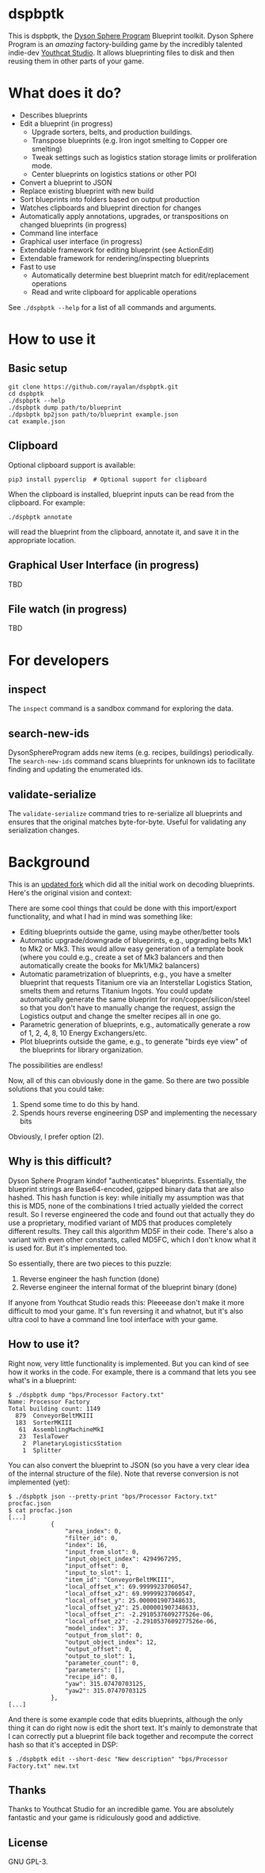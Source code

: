 # dspbptk

This is dspbptk, the [Dyson Sphere Program](https://store.steampowered.com/app/1366540/Dyson_Sphere_Program/)
Blueprint toolkit. Dyson Sphere Program is an *amazing* factory-building game
by the incredibly talented indie-dev [Youthcat Studio](https://twitter.com/dysonprogram).
It allows blueprinting files to disk and then reusing them in other parts of your game.

# What does it do?

* Describes blueprints
* Edit a blueprint (in progress)
  * Upgrade sorters, belts, and production buildings.
  * Transpose blueprints (e.g. Iron ingot smelting to Copper ore smelting)
  * Tweak settings such as logistics station storage limits or proliferation mode.
  * Center blueprints on logistics stations or other POI
* Convert a blueprint to JSON
* Replace existing blueprint with new build
* Sort blueprints into folders based on output production
* Watches clipboards and blueprint direction for changes
* Automatically apply annotations, upgrades, or transpositions on changed blueprints (in progress)
* Command line interface
* Graphical user interface  (in progress)
* Extendable framework for editing blueprint (see ActionEdit)
* Extendable framework for rendering/inspecting blueprints
* Fast to use
  * Automatically determine best blueprint match for edit/replacement operations
  * Read and write clipboard for applicable operations

See `./dspbptk --help` for a list of all commands and arguments.

# How to use it

## Basic setup
```
git clone https://github.com/rayalan/dspbptk.git
cd dspbptk
./dspbptk --help
./dspbptk dump path/to/blueprint
./dpsbptk bp2json path/to/blueprint example.json
cat example.json
```

## Clipboard

Optional clipboard support is available:

```
pip3 install pyperclip  # Optional support for clipboard
```

When the clipboard is installed, blueprint inputs can be read from the clipboard. For example:

```
./dspbptk annotate
```

will read the blueprint from the clipboard, annotate it, and save it in the appropriate location.

## Graphical User Interface (in progress)

TBD

## File watch (in progress)

TBD

# For developers

## inspect

The `inspect` command is a sandbox command for exploring the data.

## search-new-ids

DysonSphereProgram adds new items (e.g. recipes, buildings) periodically. The `search-new-ids` command scans blueprints for unknown ids to facilitate finding and updating the enumerated ids.

## validate-serialize

The `validate-serialize` command tries to re-serialize all blueprints and ensures that the original matches byte-for-byte. Useful for validating any serialization changes.

# Background

This is an [updated fork](https://github.com/johndoe31415/dspbptk) which did all the initial work on decoding blueprints. Here's the original vision and context:

There are some cool things that could be done with this import/export
functionality, and what I had in mind was something like:

  * Editing blueprints outside the game, using maybe other/better tools
  * Automatic upgrade/downgrade of blueprints, e.g., upgrading belts Mk1 to Mk2
    or Mk3. This would allow easy generation of a template book (where you
    could e.g., create a set of Mk3 balancers and then automatically create the
    books for Mk1/Mk2 balancers)
  * Automatic parametrization of blueprints, e.g., you have a smelter blueprint
    that requests Titanium ore via an Interstellar Logistics Station, smelts
    them and returns Titanium Ingots. You could update automatically generate the
    same blueprint for iron/copper/silicon/steel so that you don't have to manually
    change the request, assign the Logistics output and change the smelter recipes
    all in one go.
  * Parametric generation of blueprints, e.g., automatically generate a row of
    1, 2, 4, 8, 10 Energy Exchangers/etc.
  * Plot blueprints outside the game, e.g., to generate "birds eye view" of the
    blueprints for library organization.

The possibilities are endless!

Now, all of this can obviously done in the game. So there are two possible solutions that you could take:

  1. Spend some time to do this by hand.
  2. Spends hours reverse engineering DSP and implementing the necessary bits

Obviously, I prefer option (2).

## Why is this difficult?
Dyson Sphere Program kindof "authenticates" blueprints. Essentially, the
blueprint strings are Base64-encoded, gzipped binary data that are also hashed.
This hash function is key: while initially my assumption was that this is MD5,
none of the combinations I tried actually yielded the correct result. So I
reverse engineered the code and found out that actually they do use a
proprietary, modified variant of MD5 that produces completely different
results. They call this algorithm MD5F in their code. There's also a variant
with even other constants, called MD5FC, which I don't know what it is used
for. But it's implemented too.

So essentially, there are two pieces to this puzzle:

  1. Reverse engineer the hash function (done)
  2. Reverse engineer the internal format of the blueprint binary (done)

If anyone from Youthcat Studio reads this: Pleeeease don't make it more
difficult to mod your game. It's fun reversing it and whatnot, but it's also
ultra cool to have a command line tool interface with your game.

## How to use it?
Right now, very little functionality is implemented. But you can kind of see
how it works in the code. For example, there is a command that lets you see
what's in a blueprint:

```
$ ./dspbptk dump "bps/Processor Factory.txt"
Name: Processor Factory
Total building count: 1149
  879  ConveyorBeltMKIII
  183  SorterMKIII
   61  AssemblingMachineMkI
   23  TeslaTower
    2  PlanetaryLogisticsStation
    1  Splitter
```

You can also convert the blueprint to JSON (so you have a very clear idea of
the internal structure of the file). Note that reverse conversion is not
implemented (yet):

```
$ ./dspbptk json --pretty-print "bps/Processor Factory.txt" procfac.json
$ cat procfac.json
[...]
            {
                "area_index": 0,
                "filter_id": 0,
                "index": 16,
                "input_from_slot": 0,
                "input_object_index": 4294967295,
                "input_offset": 0,
                "input_to_slot": 1,
                "item_id": "ConveyorBeltMKIII",
                "local_offset_x": 69.99999237060547,
                "local_offset_x2": 69.99999237060547,
                "local_offset_y": 25.000001907348633,
                "local_offset_y2": 25.000001907348633,
                "local_offset_z": -2.2910537609277526e-06,
                "local_offset_z2": -2.2910537609277526e-06,
                "model_index": 37,
                "output_from_slot": 0,
                "output_object_index": 12,
                "output_offset": 0,
                "output_to_slot": 1,
                "parameter_count": 0,
                "parameters": [],
                "recipe_id": 0,
                "yaw": 315.07470703125,
                "yaw2": 315.07470703125
            },
[...]
```

And there is some example code that edits blueprints, although the only thing
it can do right now is edit the short text. It's mainly to demonstrate that I
can correctly put a blueprint file back together and recompute the correct hash
so that it's accepted in DSP:

```
$ ./dspbptk edit --short-desc "New description" "bps/Processor Factory.txt" new.txt
```

## Thanks
Thanks to Youthcat Studio for an incredible game. You are absolutely fantastic
and your game is ridiculously good and addictive.

## License
GNU GPL-3.
